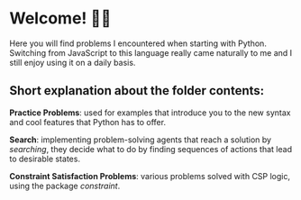 # Welcome! 👋🏻

Here you will find problems I encountered when starting with Python.</br>
Switching from JavaScript to this language really came naturally to me and I still enjoy using it on a daily basis. 

## Short explanation about the folder contents:
**Practice Problems**: used for examples that introduce you to the new syntax and cool features that Python has to offer.

**Search**: implementing problem-solving agents that reach a solution by *searching*, they decide what to do by finding sequences of actions that lead to desirable states.

**Constraint Satisfaction Problems**: various problems solved with CSP logic, using the package <i>constraint</i>.

